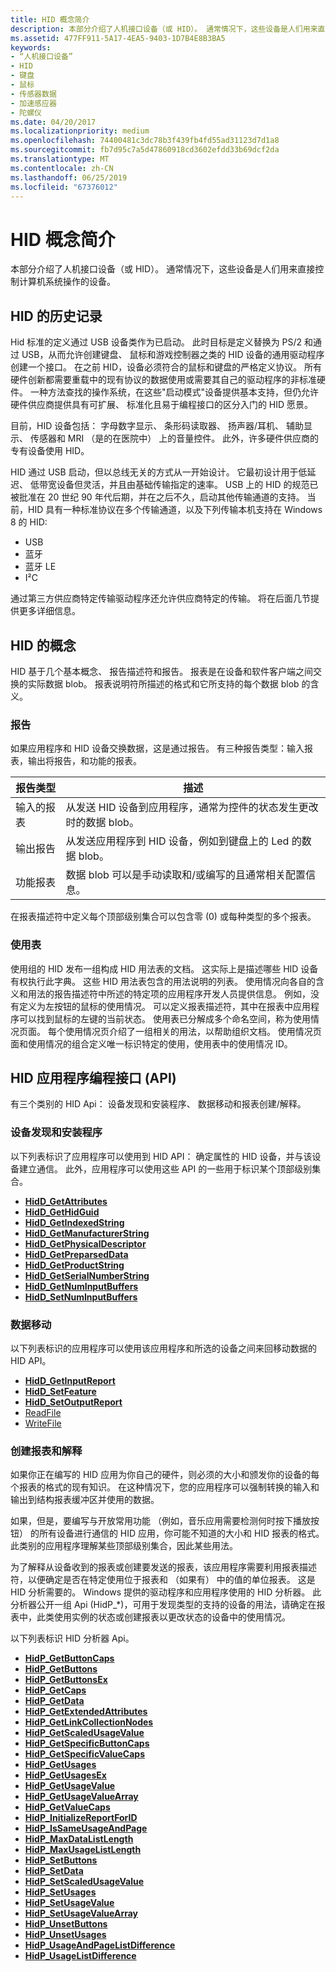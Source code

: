 ```yaml
---
title: HID 概念简介
description: 本部分介绍了人机接口设备（或 HID）。 通常情况下，这些设备是人们用来直接控制计算机系统操作的设备。
ms.assetid: 477FF911-5A17-4EA5-9403-1D7B4E8B3BA5
keywords:
- “人机接口设备”
- HID
- 键盘
- 鼠标
- 传感器数据
- 加速感应器
- 陀螺仪
ms.date: 04/20/2017
ms.localizationpriority: medium
ms.openlocfilehash: 74400481c3dc78b3f439fb4fd55ad31123d7d1a8
ms.sourcegitcommit: fb7d95c7a5d47860918cd3602efdd33b69dcf2da
ms.translationtype: MT
ms.contentlocale: zh-CN
ms.lasthandoff: 06/25/2019
ms.locfileid: "67376012"
---
```

# <a name="introduction-to-hid-concepts"></a>HID 概念简介


本部分介绍了人机接口设备（或 HID）。 通常情况下，这些设备是人们用来直接控制计算机系统操作的设备。

## <a name="history-of-hid"></a>HID 的历史记录


Hid 标准的定义通过 USB 设备类作为已启动。 此时目标是定义替换为 PS/2 和通过 USB，从而允许创建键盘、 鼠标和游戏控制器之类的 HID 设备的通用驱动程序创建一个接口。 在之前 HID，设备必须符合的鼠标和键盘的严格定义协议。 所有硬件创新都需要重载中的现有协议的数据使用或需要其自己的驱动程序的非标准硬件。 一种方法查找的操作系统，在这些"启动模式"设备提供基本支持，但仍允许硬件供应商提供具有可扩展、 标准化且易于编程接口的区分入门的 HID 愿景。

目前，HID 设备包括： 字母数字显示、 条形码读取器、 扬声器/耳机、 辅助显示、 传感器和 MRI （是的在医院中） 上的音量控件。 此外，许多硬件供应商的专有设备使用 HID。

HID 通过 USB 启动，但以总线无关的方式从一开始设计。 它最初设计用于低延迟、 低带宽设备但灵活，并且由基础传输指定的速率。 USB 上的 HID 的规范已被批准在 20 世纪 90 年代后期，并在之后不久，启动其他传输通道的支持。 当前，HID 具有一种标准协议在多个传输通道，以及下列传输本机支持在 Windows 8 的 HID:

-   USB
-   蓝牙
-   蓝牙 LE
-   I²C

通过第三方供应商特定传输驱动程序还允许供应商特定的传输。 将在后面几节提供更多详细信息。

## <a name="hid-concepts"></a>HID 的概念


HID 基于几个基本概念、 报告描述符和报告。 报表是在设备和软件客户端之间交换的实际数据 blob。 报表说明符所描述的格式和它所支持的每个数据 blob 的含义。

### <a name="reports"></a>报告

如果应用程序和 HID 设备交换数据，这是通过报告。 有三种报告类型：输入报表，输出将报告，和功能的报表。

| 报告类型    | 描述                                                                                                     |
|----------------|-----------------------------------------------------------------------------------------------------------------|
| 输入的报表   | 从发送 HID 设备到应用程序，通常为控件的状态发生更改时的数据 blob。 |
| 输出报告  | 从发送应用程序到 HID 设备，例如到键盘上的 Led 的数据 blob。         |
| 功能报表 | 数据 blob 可以是手动读取和/或编写的且通常相关配置信息。    |

 

在报表描述符中定义每个顶部级别集合可以包含零 (0) 或每种类型的多个报表。

### <a name="usage-tables"></a>使用表

使用组的 HID 发布一组构成 HID 用法表的文档。 这实际上是描述哪些 HID 设备有权执行此字典。 这些 HID 用法表包含的用法说明的列表。 使用情况向各自的含义和用法的报告描述符中所述的特定项的应用程序开发人员提供信息。 例如，没有定义为左按钮的鼠标的使用情况。 可以定义报表描述符，其中在报表中应用程序可以找到鼠标的左键的当前状态。 使用表已分解成多个命名空间，称为使用情况页面。 每个使用情况页介绍了一组相关的用法，以帮助组织文档。 使用情况页面和使用情况的组合定义唯一标识特定的使用，使用表中的使用情况 ID。

## <a name="the-hid-application-programming-interface-api"></a>HID 应用程序编程接口 (API)


有三个类别的 HID Api： 设备发现和安装程序、 数据移动和报表创建/解释。

### <a name="device-discovery-and-setup"></a>设备发现和安装程序

以下列表标识了应用程序可以使用到 HID API： 确定属性的 HID 设备，并与该设备建立通信。 此外，应用程序可以使用这些 API 的一些用于标识某个顶部级别集合。

-   [**HidD\_GetAttributes**](https://docs.microsoft.com/windows-hardware/drivers/ddi/content/hidsdi/nf-hidsdi-hidd_getattributes)
-   [**HidD\_GetHidGuid**](https://docs.microsoft.com/windows-hardware/drivers/ddi/content/hidsdi/nf-hidsdi-hidd_gethidguid)
-   [**HidD\_GetIndexedString**](https://docs.microsoft.com/windows-hardware/drivers/ddi/content/hidsdi/nf-hidsdi-hidd_getindexedstring)
-   [**HidD\_GetManufacturerString**](https://docs.microsoft.com/windows-hardware/drivers/ddi/content/hidsdi/nf-hidsdi-hidd_getmanufacturerstring)
-   [**HidD\_GetPhysicalDescriptor**](https://docs.microsoft.com/windows-hardware/drivers/ddi/content/hidsdi/nf-hidsdi-hidd_getphysicaldescriptor)
-   [**HidD\_GetPreparsedData**](https://docs.microsoft.com/windows-hardware/drivers/ddi/content/hidsdi/nf-hidsdi-hidd_getpreparseddata)
-   [**HidD\_GetProductString**](https://docs.microsoft.com/windows-hardware/drivers/ddi/content/hidsdi/nf-hidsdi-hidd_getproductstring)
-   [**HidD\_GetSerialNumberString**](https://docs.microsoft.com/windows-hardware/drivers/ddi/content/hidsdi/nf-hidsdi-hidd_getserialnumberstring)
-   [**HidD\_GetNumInputBuffers**](https://docs.microsoft.com/windows-hardware/drivers/ddi/content/hidsdi/nf-hidsdi-hidd_getnuminputbuffers)
-   [**HidD\_SetNumInputBuffers**](https://docs.microsoft.com/windows-hardware/drivers/ddi/content/hidsdi/nf-hidsdi-hidd_setnuminputbuffers)

### <a name="data-movement"></a>数据移动

以下列表标识的应用程序可以使用该应用程序和所选的设备之间来回移动数据的 HID API。

-   [**HidD\_GetInputReport**](https://docs.microsoft.com/windows-hardware/drivers/ddi/content/hidsdi/nf-hidsdi-hidd_getinputreport)
-   [**HidD\_SetFeature**](https://docs.microsoft.com/windows-hardware/drivers/ddi/content/hidsdi/nf-hidsdi-hidd_setfeature)
-   [**HidD\_SetOutputReport**](https://docs.microsoft.com/windows-hardware/drivers/ddi/content/hidsdi/nf-hidsdi-hidd_setoutputreport)
-   [ReadFile](https://docs.microsoft.com/windows/desktop/api/fileapi/nf-fileapi-readfile)
-   [WriteFile](https://docs.microsoft.com/windows/desktop/api/fileapi/nf-fileapi-writefile)

### <a name="report-creation-and-interpretation"></a>创建报表和解释

如果你正在编写的 HID 应用为你自己的硬件，则必须的大小和颁发你的设备的每个报表的格式的现有知识。 在这种情况下，您的应用程序可以强制转换的输入和输出到结构报表缓冲区并使用的数据。

如果，但是，要编写与开放常用功能 （例如，音乐应用需要检测何时按下播放按钮） 的所有设备进行通信的 HID 应用，你可能不知道的大小和 HID 报表的格式。 此类别的应用程序理解某些顶部级别集合，因此某些用法。

为了解释从设备收到的报表或创建要发送的报表，该应用程序需要利用报表描述符，以便确定是否在特定使用位于报表和 （如果有） 中的值的单位报表。 这是 HID 分析需要的。 Windows 提供的驱动程序和应用程序使用的 HID 分析器。 此分析器公开一组 Api (HidP\_\*)，可用于发现类型的支持的设备的用法，请确定在报表中，此类使用实例的状态或创建报表以更改状态的设备中的使用情况。

以下列表标识 HID 分析器 Api。

-   [**HidP\_GetButtonCaps**](https://docs.microsoft.com/windows-hardware/drivers/ddi/content/hidpi/nf-hidpi-hidp_getbuttoncaps)
-   [**HidP\_GetButtons**](https://docs.microsoft.com/windows-hardware/drivers/hid/hdpi-h-macros)
-   [**HidP\_GetButtonsEx**](https://docs.microsoft.com/windows-hardware/drivers/hid/hdpi-h-macros)
-   [**HidP\_GetCaps**](https://docs.microsoft.com/windows-hardware/drivers/ddi/content/hidpi/nf-hidpi-hidp_getcaps)
-   [**HidP\_GetData**](https://docs.microsoft.com/windows-hardware/drivers/ddi/content/hidpi/nf-hidpi-hidp_getdata)
-   [**HidP\_GetExtendedAttributes**](https://docs.microsoft.com/windows-hardware/drivers/ddi/content/hidpi/nf-hidpi-hidp_getextendedattributes)
-   [**HidP\_GetLinkCollectionNodes**](https://docs.microsoft.com/windows-hardware/drivers/ddi/content/hidpi/nf-hidpi-hidp_getlinkcollectionnodes)
-   [**HidP\_GetScaledUsageValue**](https://docs.microsoft.com/windows-hardware/drivers/ddi/content/hidpi/nf-hidpi-hidp_getscaledusagevalue)
-   [**HidP\_GetSpecificButtonCaps**](https://docs.microsoft.com/windows-hardware/drivers/ddi/content/hidpi/nf-hidpi-hidp_getspecificbuttoncaps)
-   [**HidP\_GetSpecificValueCaps**](https://docs.microsoft.com/windows-hardware/drivers/ddi/content/hidpi/nf-hidpi-hidp_getspecificvaluecaps)
-   [**HidP\_GetUsages**](https://docs.microsoft.com/windows-hardware/drivers/ddi/content/hidpi/nf-hidpi-hidp_getusages)
-   [**HidP\_GetUsagesEx**](https://docs.microsoft.com/windows-hardware/drivers/ddi/content/hidpi/nf-hidpi-hidp_getusagesex)
-   [**HidP\_GetUsageValue**](https://docs.microsoft.com/windows-hardware/drivers/ddi/content/hidpi/nf-hidpi-hidp_getusagevalue)
-   [**HidP\_GetUsageValueArray**](https://docs.microsoft.com/windows-hardware/drivers/ddi/content/hidpi/nf-hidpi-hidp_getusagevaluearray)
-   [**HidP\_GetValueCaps**](https://docs.microsoft.com/windows-hardware/drivers/ddi/content/hidpi/nf-hidpi-hidp_getvaluecaps)
-   [**HidP\_InitializeReportForID**](https://docs.microsoft.com/windows-hardware/drivers/ddi/content/hidpi/nf-hidpi-hidp_initializereportforid)
-   [**HidP\_IsSameUsageAndPage**](https://docs.microsoft.com/windows-hardware/drivers/ddi/content/hidpi/ns-hidpi-_usage_and_page)
-   [**HidP\_MaxDataListLength**](https://docs.microsoft.com/windows-hardware/drivers/ddi/content/hidpi/nf-hidpi-hidp_maxdatalistlength)
-   [**HidP\_MaxUsageListLength**](https://docs.microsoft.com/windows-hardware/drivers/ddi/content/hidpi/nf-hidpi-hidp_maxusagelistlength)
-   [**HidP\_SetButtons**](https://docs.microsoft.com/windows-hardware/drivers/hid/hdpi-h-macros)
-   [**HidP\_SetData**](https://docs.microsoft.com/windows-hardware/drivers/ddi/content/hidpi/nf-hidpi-hidp_setdata)
-   [**HidP\_SetScaledUsageValue**](https://docs.microsoft.com/windows-hardware/drivers/ddi/content/hidpi/nf-hidpi-hidp_setscaledusagevalue)
-   [**HidP\_SetUsages**](https://docs.microsoft.com/windows-hardware/drivers/ddi/content/hidpi/nf-hidpi-hidp_setusages)
-   [**HidP\_SetUsageValue**](https://docs.microsoft.com/windows-hardware/drivers/ddi/content/hidpi/nf-hidpi-hidp_setusagevalue)
-   [**HidP\_SetUsageValueArray**](https://docs.microsoft.com/windows-hardware/drivers/ddi/content/hidpi/nf-hidpi-hidp_setusagevaluearray)
-   [**HidP\_UnsetButtons**](https://docs.microsoft.com/windows-hardware/drivers/hid/hdpi-h-macros)
-   [**HidP\_UnsetUsages**](https://docs.microsoft.com/windows-hardware/drivers/ddi/content/hidpi/nf-hidpi-hidp_unsetusages)
-   [**HidP\_UsageAndPageListDifference**](https://docs.microsoft.com/previous-versions/windows/hardware/drivers/ff539824(v=vs.85))
-   [**HidP\_UsageListDifference**](https://docs.microsoft.com/windows-hardware/drivers/ddi/content/hidpi/nf-hidpi-hidp_usagelistdifference)

 

 




